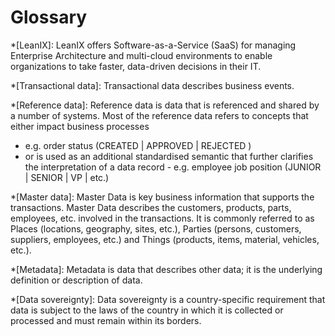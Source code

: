 
# Glossary 

*[LeanIX]: LeanIX offers Software-as-a-Service (SaaS) for managing Enterprise Architecture and multi-cloud environments to enable organizations to take faster, data-driven decisions in their IT.

*[Transactional data]: Transactional data describes business events.

*[Reference data]: Reference data is data that is referenced and shared by a number of systems. Most of the reference data refers to concepts that either impact business processes 
- e.g. order status (CREATED | APPROVED | REJECTED )
- or is used as an additional standardised semantic that further clarifies the interpretation of a data record - e.g. employee job position (JUNIOR | SENIOR | VP | etc.)


*[Master data]: Master Data is key business information that supports the transactions.
Master Data describes the customers, products, parts, employees, etc. involved in the transactions. It is commonly referred to
as Places (locations, geography, sites, etc.), Parties (persons, customers, suppliers, employees, etc.) and Things (products, items, material, vehicles, etc.).

*[Metadata]: Metadata is data that describes other data; it is the underlying definition or description of data. 

*[Data sovereignty]: Data sovereignty is a country-specific requirement that data is subject to the laws of the country in which it is collected or processed and must remain within its borders.
